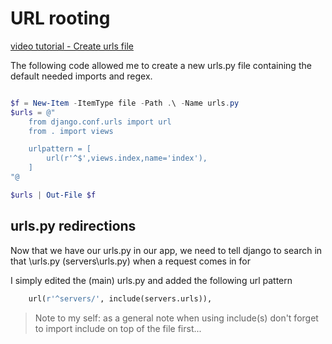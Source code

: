 # URL rooting

[video tutorial - Create urls file](https://www.youtube.com/watch?v=nAn1KpPlN2w&list=PL6gx4Cwl9DGBlmzzFcLgDhKTTfNLfX1IK&index=5)

The following code allowed me to create a new urls.py file containing the default needed imports and regex.

```powershell

$f = New-Item -ItemType file -Path .\ -Name urls.py
$urls = @"
    from django.conf.urls import url
    from . import views

    urlpattern = [
        url(r'^$',views.index,name='index'),
    ]
"@

$urls | Out-File $f

```

## urls.py redirections

Now that we have our urls.py in our app, we need to tell django to search in that <app>\urls.py (servers\urls.py) when a request comes in for <app>
 

I simply edited the (main) urls.py and added the following url pattern

```python
    url(r'^servers/', include(servers.urls)),
```

> Note to my self: as a general note when using include(s) don't forget to import include on top of the file first...